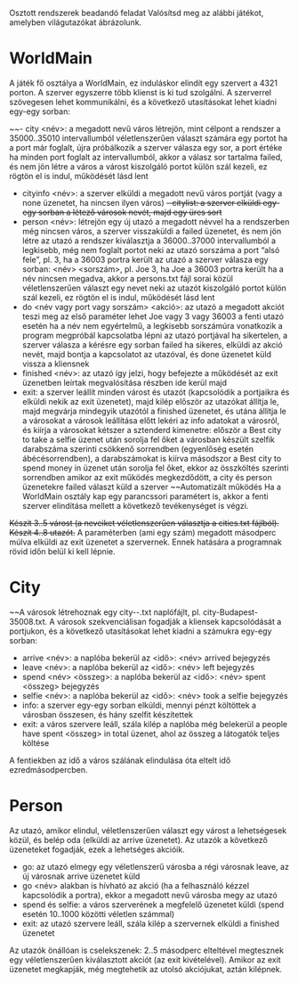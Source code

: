 Osztott rendszerek beadandó feladat
Valósítsd meg az alábbi játékot, amelyben világutazókat ábrázolunk.

<h1>WorldMain</h1>
A játék fő osztálya a WorldMain, ez induláskor elindít egy szervert a 4321 porton. A szerver egyszerre több klienst is ki tud szolgálni. A szerverrel szövegesen lehet kommunikálni, és a következő utasításokat lehet kiadni egy-egy sorban:

~~- city <név>: a megadott nevű város létrejön, mint célpont
a rendszer a 35000..35010 intervallumból véletlenszerűen választ számára egy portot
ha a port már foglalt, újra próbálkozik
a szerver válasza egy sor, a port értéke
ha minden port foglalt az intervallumból, akkor a válasz sor tartalma failed, és nem jön létre a város
a várost kiszolgáló portot külön szál kezeli, ez rögtön el is indul, működését lásd lent
- cityinfo <név>: a szerver elküldi a megadott nevű város portját (vagy a none üzenetet, ha nincsen ilyen város)
~~- citylist: a szerver elküldi egy-egy sorban a létező városok nevét, majd egy üres sort~~
- person <név>: létrejön egy új utazó a megadott névvel
ha a rendszerben még nincsen város, a szerver visszaküldi a failed üzenetet, és nem jön létre az utazó
a rendszer kiválasztja a 36000..37000 intervallumból a legkisebb, még nem foglalt portot neki
az utazó sorszáma a port “alsó fele”, pl. 3, ha a 36003 portra került az utazó
a szerver válasza egy sorban: <név> <sorszám>, pl. Joe 3, ha Joe a 36003 portra került
ha a név nincsen megadva, akkor a persons.txt fájl sorai közül véletlenszerűen választ egy nevet neki
az utazót kiszolgáló portot külön szál kezeli, ez rögtön el is indul, működését lásd lent
- do <név vagy port vagy sorszám> <akció>: az utazó a megadott akciót teszi meg
az első paraméter lehet Joe vagy 3 vagy 36003 a fenti utazó esetén
ha a név nem egyértelmű, a legkisebb sorszámúra vonatkozik
a program megpróbál kapcsolatba lépni az utazó portjával
ha sikertelen, a szerver válasza a kérésre egy sorban failed
ha sikeres, elküldi az akció nevét, majd bontja a kapcsolatot az utazóval, és done üzenetet küld vissza a kliensnek
- finished <név>: az utazó így jelzi, hogy befejezte a működését
az exit üzenetben leírtak megvalósítása részben ide kerül majd
- exit: a szerver leállít minden várost és utazót (kapcsolódik a portjaikra és elküldi nekik az exit üzenetet), majd kilép
először az utazókat állítja le, majd megvárja mindegyik utazótól a finished üzenetet, és utána állítja le a városokat
a városok leállítása előtt lekéri az info adatokat a városról, és kiírja a városokat kétszer a sztenderd kimenetre:
először a Best city to take a selfie üzenet után sorolja fel őket a városban készült szelfik darabszáma szerinti csökkenő sorrendben (egyenlőség esetén ábécésorrendben), a darabszámokat is kiírva
másodszor a Best city to spend money in üzenet után sorolja fel őket, ekkor az összköltés szerinti sorrendben
amikor az exit működés megkezdődött, a city és person üzenetekre failed választ küld a szerver
~~Automatizált működés
Ha a WorldMain osztály kap egy parancssori paramétert is, akkor a fenti szerver elindítása mellett a következő tevékenységet is végzi.

~~Készít 3..5 várost (a neveiket véletlenszerűen választja a cities.txt fájlból).
Készít 4..8 utazót.~~
A paraméterben (ami egy szám) megadott másodperc múlva elküldi az exit üzenetet a szervernek. Ennek hatására a programnak rövid időn belül ki kell lépnie.

<h1>City</h1>
~~A városok létrehoznak egy city-<városnév>-<port>.txt naplófájlt, pl. city-Budapest-35008.txt.
A városok szekvenciálisan fogadják a kliensek kapcsolódását a portjukon, és a következő utasításokat lehet kiadni a számukra egy-egy sorban:
  
- arrive <név>: a naplóba bekerül az <idő>: <név> arrived bejegyzés
- leave <név>: a naplóba bekerül az <idő>: <név> left bejegyzés
- spend <név> <összeg>: a naplóba bekerül az <idő>: <név> spent <összeg> bejegyzés
- selfie <név>: a naplóba bekerül az <idő>: <név> took a selfie bejegyzés
- info: a szerver egy-egy sorban elküldi, mennyi pénzt költöttek a városban összesen, és hány szelfit készítettek
- exit: a város szervere leáll, szála kilép a naplóba még belekerül a people have spent <összeg> in total üzenet, ahol az összeg a látogatók teljes költése

A fentiekben az idő a város szálának elindulása óta eltelt idő ezredmásodpercben.

<h1>Person</h1>
Az utazó, amikor elindul, véletlenszerűen választ egy várost a lehetségesek közül, és belép oda (elküldi az arrive üzenetet).
Az utazók a következő üzeneteket fogadják, ezek a lehetséges akcióik.

- go: az utazó elmegy egy véletlenszerű városba a régi városnak leave, az új városnak arrive üzenetet küld
- go <név> alakban is hívható az akció (ha a felhasználó kézzel kapcsolódik a portra), ekkor a megadott nevű városba megy az utazó
- spend és selfie: a város szerverének a megfelelő üzenetet küldi (spend esetén 10..1000 közötti véletlen számmal)
- exit: az utazó szervere leáll, szála kilép a szervernek elküldi a finished üzenetet

Az utazók önállóan is cselekszenek: 2..5 másodperc elteltével megtesznek egy véletlenszerűen kiválasztott akciót (az exit kivételével). Amikor az exit üzenetet megkapják, még megtehetik az utolsó akciójukat, aztán kilépnek.

